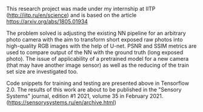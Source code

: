 This research project was made under my internship at IITP (http://iitp.ru/en/science) and is based on the article https://arxiv.org/abs/1805.01934 

The problem solved is adjusting the existing NN pipeline for an arbitrary photo camera with the aim to transform short exposed raw photos into high-quality RGB images with the help of U-net. PSNR and SSIM metrics are used to compare output of the NN with the ground truth (long exposed photo). The issue of applicability of a pretrained model for a new camera (that may have another image sensor) as well as the reducing of the train set size are investigated too. 

Code snippets for training and testing are presented above in Tensorflow 2.0.
The results of this work are about to be published in the "Sensory Systems" journal, edition #1 2021, volume 35 in February 2021. (https://sensorysystems.ru/en/archive.html) 
